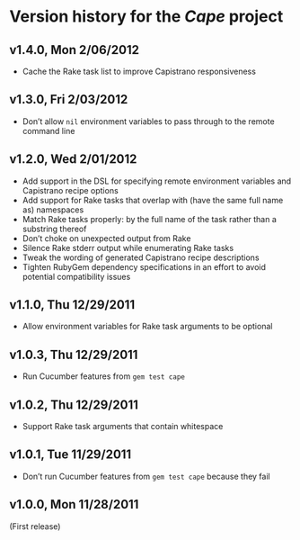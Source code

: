 # Version history for the _Cape_ project

## <a name="v1.4.0"></a>v1.4.0, Mon 2/06/2012

* Cache the Rake task list to improve Capistrano responsiveness

## <a name="v1.3.0"></a>v1.3.0, Fri 2/03/2012

* Don’t allow `nil` environment variables to pass through to the remote command line

## <a name="v1.2.0"></a>v1.2.0, Wed 2/01/2012

* Add support in the DSL for specifying remote environment variables and Capistrano recipe options
* Add support for Rake tasks that overlap with (have the same full name as) namespaces
* Match Rake tasks properly: by the full name of the task rather than a substring thereof
* Don’t choke on unexpected output from Rake
* Silence Rake stderr output while enumerating Rake tasks
* Tweak the wording of generated Capistrano recipe descriptions
* Tighten RubyGem dependency specifications in an effort to avoid potential compatibility issues

## <a name="v1.1.0"></a>v1.1.0, Thu 12/29/2011

* Allow environment variables for Rake task arguments to be optional

## <a name="v1.0.3"></a>v1.0.3, Thu 12/29/2011

* Run Cucumber features from `gem test cape`

## <a name="v1.0.2"></a>v1.0.2, Thu 12/29/2011

* Support Rake task arguments that contain whitespace

## <a name="v1.0.1"></a>v1.0.1, Tue 11/29/2011

* Don’t run Cucumber features from `gem test cape` because they fail

## <a name="v1.0.0"></a>v1.0.0, Mon 11/28/2011

(First release)

